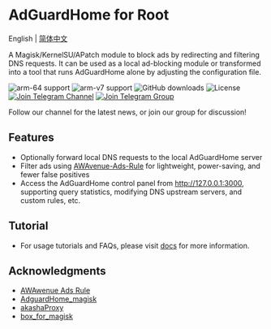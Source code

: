 # AdGuardHome for Root

English | [简体中文](README.md)

A Magisk/KernelSU/APatch module to block ads by redirecting and filtering DNS requests. It can be used as a local ad-blocking module or transformed into a tool that runs AdGuardHome alone by adjusting the configuration file.

![arm-64 support](https://img.shields.io/badge/arm--64-support-ef476f?style=flat&logo=linux&logoColor=white&color=ef476f)
![arm-v7 support](https://img.shields.io/badge/arm--v7-support-ffa500?style=flat&logo=linux&logoColor=white&color=ffa500)
![GitHub downloads](https://img.shields.io/github/downloads/twoone-3/AdguardHome/total?style=flat&logo=github&logoColor=white&color=ffd166)
![License](https://img.shields.io/badge/License-MIT-9b5de5?style=flat&logo=opensourceinitiative&logoColor=white)
[![Join Telegram Channel](https://img.shields.io/badge/Telegram-Join%20Channel-06d6a0?style=flat&logo=telegram&logoColor=white)](https://t.me/twoone3_tech_tips)
[![Join Telegram Group](https://img.shields.io/badge/Telegram-Join%20Group-118ab2?style=flat&logo=telegram&logoColor=white)](https://t.me/twoone3_tech_tips_group)

Follow our channel for the latest news, or join our group for discussion!

## Features

- Optionally forward local DNS requests to the local AdGuardHome server
- Filter ads using [AWAvenue-Ads-Rule](https://github.com/TG-Twilight/AWAvenue-Ads-Rule) for lightweight, power-saving, and fewer false positives
- Access the AdGuardHome control panel from <http://127.0.0.1:3000>, supporting query statistics, modifying DNS upstream servers, and custom rules, etc.

## Tutorial

- For usage tutorials and FAQs, please visit [docs](/docs/index.md) for more information.

## Acknowledgments

- [AWAwenue Ads Rule](https://github.com/TG-Twilight/AWAvenue-Ads-Rule)
- [AdguardHome_magisk](https://github.com/410154425/AdGuardHome_magisk)
- [akashaProxy](https://github.com/ModuleList/akashaProxy)
- [box_for_magisk](https://github.com/taamarin/box_for_magisk)
